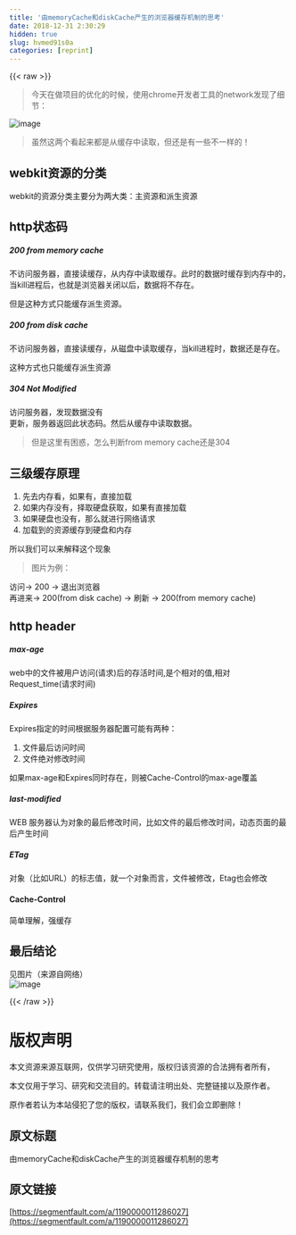 ```yaml
---
title: '由memoryCache和diskCache产生的浏览器缓存机制的思考' 
date: 2018-12-31 2:30:29
hidden: true
slug: hvmed91s0a
categories: [reprint]
---
```


{{< raw >}}

                    
<blockquote><p>今天在做项目的优化的时候，使用chrome开发者工具的network发现了细节：</p></blockquote>
<p><span class="img-wrap"><img data-src="/img/remote/1460000011286030" src="https://static.alili.tech/img/remote/1460000011286030" alt="image" title="image" style="cursor: pointer; display: inline;"></span></p>
<blockquote><p>虽然这两个看起来都是从缓存中读取，但还是有一些不一样的！</p></blockquote>
<h2 id="articleHeader0">webkit资源的分类</h2>
<p>webkit的资源分类主要分为两大类：主资源和派生资源</p>
<h2 id="articleHeader1">http状态码</h2>
<h5>200 from memory cache</h5>
<p>不访问服务器，直接读缓存，从内存中读取缓存。此时的数据时缓存到内存中的，当kill进程后，也就是浏览器关闭以后，数据将不存在。</p>
<p>但是这种方式只能缓存派生资源。</p>
<h5>200 from disk cache</h5>
<p>不访问服务器，直接读缓存，从磁盘中读取缓存，当kill进程时，数据还是存在。</p>
<p>这种方式也只能缓存派生资源</p>
<h5>304 Not Modified</h5>
<p>访问服务器，发现数据没有<br>更新，服务器返回此状态码。然后从缓存中读取数据。</p>
<blockquote><p>但是这里有困惑，怎么判断from memory cache还是304</p></blockquote>
<h2 id="articleHeader2">三级缓存原理</h2>
<ol>
<li>先去内存看，如果有，直接加载</li>
<li>如果内存没有，择取硬盘获取，如果有直接加载</li>
<li>如果硬盘也没有，那么就进行网络请求</li>
<li>加载到的资源缓存到硬盘和内存</li>
</ol>
<p>所以我们可以来解释这个现象</p>
<blockquote><p>图片为例：</p></blockquote>
<p>访问-&gt; 200 -&gt; 退出浏览器<br>再进来-&gt; 200(from disk cache) -&gt; 刷新 -&gt; 200(from memory cache)</p>
<h2 id="articleHeader3">http header</h2>
<h5>max-age</h5>
<p>web中的文件被用户访问(请求)后的存活时间,是个相对的值,相对Request_time(请求时间)</p>
<h5>Expires</h5>
<p>Expires指定的时间根据服务器配置可能有两种：</p>
<ol>
<li>文件最后访问时间</li>
<li>文件绝对修改时间</li>
</ol>
<p>如果max-age和Expires同时存在，则被Cache-Control的max-age覆盖</p>
<h5>last-modified</h5>
<p>WEB 服务器认为对象的最后修改时间，比如文件的最后修改时间，动态页面的最后产生时间</p>
<h5>ETag</h5>
<p>对象（比如URL）的标志值，就一个对象而言，文件被修改，Etag也会修改</p>
<h4>Cache-Control</h4>
<p>简单理解，强缓存</p>
<h2 id="articleHeader4">最后结论</h2>
<p>见图片（来源自网络）<br><span class="img-wrap"><img data-src="/img/remote/1460000011286031" src="https://static.alili.tech/img/remote/1460000011286031" alt="image" title="image" style="cursor: pointer; display: inline;"></span></p>

                
{{< /raw >}}

# 版权声明
本文资源来源互联网，仅供学习研究使用，版权归该资源的合法拥有者所有，

本文仅用于学习、研究和交流目的。转载请注明出处、完整链接以及原作者。

原作者若认为本站侵犯了您的版权，请联系我们，我们会立即删除！

## 原文标题
由memoryCache和diskCache产生的浏览器缓存机制的思考

## 原文链接
[https://segmentfault.com/a/1190000011286027](https://segmentfault.com/a/1190000011286027)


